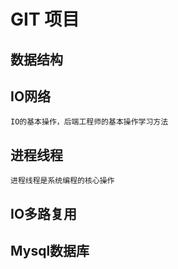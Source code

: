 # GIT 项目
## 数据结构
## IO网络
    IO的基本操作，后端工程师的基本操作学习方法
## 进程线程
    进程线程是系统编程的核心操作
## IO多路复用

## Mysql数据库
